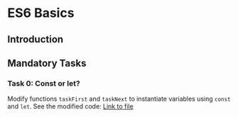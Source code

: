 # ES6 Basics

## Introduction

## Mandatory Tasks

### Task 0: Const or let?

Modify functions `taskFirst` and `taskNext` to instantiate variables using `const` and `let`.
See the modified code: [Link to file](0-constants.js) 
